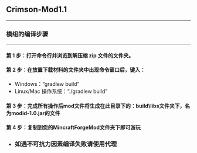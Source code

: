 ## Crimson-Mod1.1
-------------------------------------
### 模组的编译步骤
-------------------------------------
#### 第 1 步：打开命令行并浏览到解压缩 zip 文件的文件夹。

#### 第 2 步：在放置下载材料的文件夹中出现命令窗口后，键入：

- Windows：“gradlew build”
- Linux/Mac 操作系统：“./gradlew build”

#### 第 3 步：完成所有操作后mod文件将生成在此目录下的：build\libs文件夹下，名为modid-1.0.jar的文件

#### 第 4 步：复制到您的MincraftForgeMod文件夹下即可游玩

- ### 如遇不可抗力因素编译失败请使用代理
